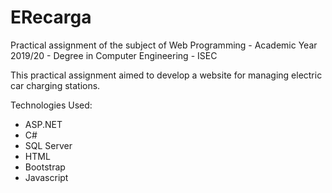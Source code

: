 # ERecarga
Practical assignment of the subject of Web Programming - Academic Year 2019/20 - Degree in Computer Engineering - ISEC

This practical assignment aimed to develop a website for managing electric car charging stations.

Technologies Used:
- ASP.NET
- C#
- SQL Server
- HTML
- Bootstrap
- Javascript
